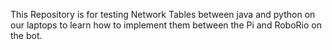This Repository is for testing Network Tables between java and python on our laptops to learn how to implement them between the Pi and RoboRio on the bot.
